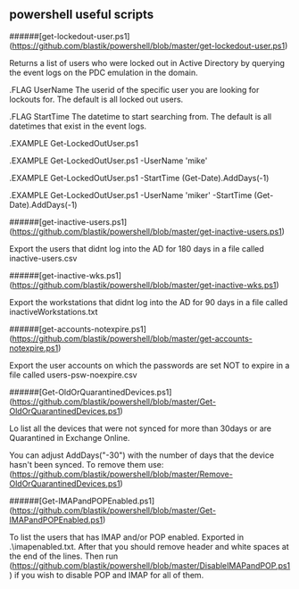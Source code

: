 ## powershell useful scripts

######[get-lockedout-user.ps1] (https://github.com/blastik/powershell/blob/master/get-lockedout-user.ps1)

Returns a list of users who were locked out in Active Directory
by querying the event logs on the PDC emulation in the domain.
 
.FLAG UserName
    The userid of the specific user you are looking for lockouts for. The default is all locked out users.
 
.FLAG StartTime
    The datetime to start searching from. The default is all datetimes that exist in the event logs.
 
.EXAMPLE
    Get-LockedOutUser.ps1
 
.EXAMPLE
    Get-LockedOutUser.ps1 -UserName 'mike'
 
.EXAMPLE
    Get-LockedOutUser.ps1 -StartTime (Get-Date).AddDays(-1)
 
.EXAMPLE
    Get-LockedOutUser.ps1 -UserName 'miker' -StartTime (Get-Date).AddDays(-1)
    
    
######[get-inactive-users.ps1] (https://github.com/blastik/powershell/blob/master/get-inactive-users.ps1)

Export the users that didnt log into the AD for 180 days in a file called inactive-users.csv 

######[get-inactive-wks.ps1] (https://github.com/blastik/powershell/blob/master/get-inactive-wks.ps1)

Export the workstations that didnt log into the AD for 90 days in a file called inactiveWorkstations.txt 

######[get-accounts-notexpire.ps1] (https://github.com/blastik/powershell/blob/master/get-accounts-notexpire.ps1)

Export the user accounts on which the passwords are set NOT to expire in a file called users-psw-noexpire.csv

######[Get-OldOrQuarantinedDevices.ps1] (https://github.com/blastik/powershell/blob/master/Get-OldOrQuarantinedDevices.ps1)

Lo list all the devices that were not synced for more than 30days or are Quarantined in Exchange Online.

You can adjust AddDays("-30") with the number of days that the device hasn't been synced. To remove them use: (https://github.com/blastik/powershell/blob/master/Remove-OldOrQuarantinedDevices.ps1)

######[Get-IMAPandPOPEnabled.ps1] (https://github.com/blastik/powershell/blob/master/Get-IMAPandPOPEnabled.ps1)

To list the users that has IMAP and/or POP enabled.
Exported in .\imapenabled.txt. 
After that you should remove header and white spaces at the end of the lines. Then run (https://github.com/blastik/powershell/blob/master/DisableIMAPandPOP.ps1) if you wish to disable POP and IMAP for all of them.
